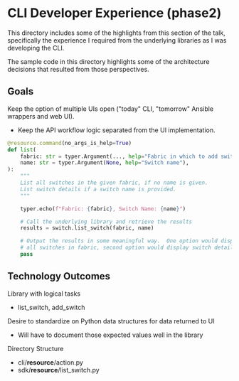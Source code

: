 # CLI Developer Experience (phase2)

This directory includes some of the highlights from this section of
the talk, specifically the experience I required from the underlying
libraries as I was developing the CLI.

The sample code in this directory highlights some of the architecture
decisions that resulted from those perspectives. 

## Goals

Keep the option of multiple UIs open ("today" CLI, "tomorrow" Ansible wrappers and web UI).
- Keep the API workflow logic separated from the UI implementation.

```python
@resource.command(no_args_is_help=True)
def list(
    fabric: str = typer.Argument(..., help="Fabric in which to add switch"),
    name: str = typer.Argument(None, help="Switch name"),
):
    """
    List all switches in the given fabric, if no name is given.
    List switch details if a switch name is provided.
    """

    typer.echo(f"Fabric: {fabric}, Switch Name: {name}")

    # Call the underlying library and retrieve the results
    results = switch.list_switch(fabric, name)

    # Output the results in some meaningful way.  One option would display
    # all switches in fabric, second option would display switch details
    pass
```

## Technology Outcomes

Library with logical tasks
- list_switch, add_switch

Desire to standardize on Python data structures for data returned to UI
- Will have to document those expected values well in the library

Directory Structure
- cli/**resource**/action.py
- sdk/**resource**/list_switch.py
